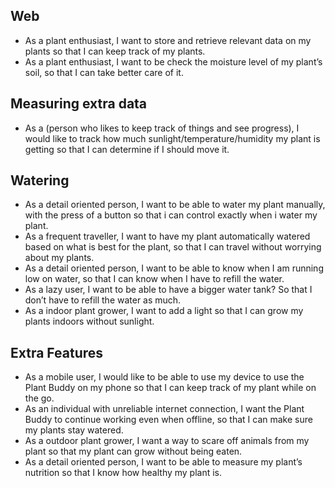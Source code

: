 ## Web
- As a plant enthusiast, I want to store and retrieve relevant data on my plants so that I can keep track of my plants.
- As a plant enthusiast, I want to be check the moisture level of my plant’s soil, so that I can take better care of it.

## Measuring extra data
- As a (person who likes to keep track of things and see progress), I would like to track how much sunlight/temperature/humidity my plant is getting so that I can determine if I should move it.

## Watering
- As a detail oriented person, I want to be able to water my plant manually, with the press of a button so that i can control exactly when i water my plant.
- As a frequent traveller, I want to have my plant automatically watered based on what is best for the plant, so that I can travel without worrying about my plants.
- As a detail oriented person, I want to be able to know when I am running low on water, so that I can know when I have to refill the water.
- As a lazy user, I want to be able to have a bigger water tank? So that I don’t have to refill the water as much.
- As a indoor plant grower, I want to add a light so that I can grow my plants indoors without sunlight.
	

## Extra Features
- As a mobile user, I would like to be able to use my device to use the Plant Buddy on my phone so that I can keep track of my plant while on the go.
- As an individual with unreliable internet connection, I want the Plant Buddy to continue working even when offline, so that I can make sure my plants stay watered.
- As a outdoor plant grower, I want a way to scare off animals from my plant so that my plant can grow without being eaten.
- As a detail oriented person, I want to be able to measure my plant’s nutrition so that I know how healthy my plant is.
